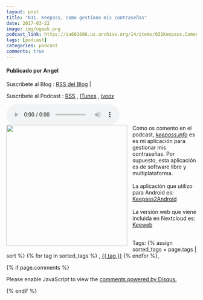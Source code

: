 ```yaml
---
layout: post
title: "031. Keepass, como gestiono mis contraseñas"
date: 2017-03-22
image: img/ugeek.png
podcast_link: https://ia601606.us.archive.org/14/items/031Keepass.ComoGestionoMisContrasenas/%23031%20Keepass.%20Como%20gestiono%20mis%20contrase%C3%B1as.mp3
tags: [podcast]
categories: podcast
comments: true
---
```

#### Publicado por Angel

Suscribete al Blog :  [RSS del Blog](http://feeds.feedburner.com/uGeekBlog) |

Suscribete al Podcast :  [RSS](http://feeds.feedburner.com/ugeek) , [ITunes](https://itunes.apple.com/us/podcast/ugeek/id1201421866?mt=2) , [ivoox](https://www.ivoox.com/podcast-ugeek_sq_f1383493_1.html)

<audio controls>
  <source src="https://ia601606.us.archive.org/14/items/031Keepass.ComoGestionoMisContrasenas/%23031%20Keepass.%20Como%20gestiono%20mis%20contrase%C3%B1as.mp3" type="audio/mpeg">
Your browser does not support the audio element.
</audio>
<!-- ---------------------------------------------------Pon aquí el audio-------------------------------------------------------- -->


<div class="separator" style="clear: both; text-align: center;"><a href="https://1.bp.blogspot.com/-JdKAonuPGe8/WNKLB-y_ugI/AAAAAAAAA30/cFPLlxjlSTwxQ6r8hrO7G7dyS3OlSZD9wCLcB/s1600/pivpn_logo.png" imageanchor="1" style="clear: left; float: left; margin-bottom: 1em; margin-right: 1em;"><img border="0" height="320" src="https://1.bp.blogspot.com/-JdKAonuPGe8/WNKLB-y_ugI/AAAAAAAAA30/cFPLlxjlSTwxQ6r8hrO7G7dyS3OlSZD9wCLcB/s320/pivpn_logo.png" width="320" /></a></div>Como os comento en el podcast,  <a href="http://keepass.info/"><cite class="_Rm">keepass.info</cite></a> es es mi aplicación para gestionar mis contraseñas. Por supuesto, esta aplicación es de software libre y multiplataforma.<br /><br />La aplicación que utilizo para Android es: <a href="https://keepass2android.codeplex.com/">Keepass2Android</a><br /><br />La versión web que viene incluida en Nextcloud es: <a href="https://keeweb.info/">Keeweb</a><br /><cite class="_Rm"><br /></cite>



<!-- TAGS Y COMENTARIOS -->

Tags: {% assign sorted_tags = page.tags | sort %} {% for tag in sorted_tags %} , <span class="tag"><a href="/search#{{ tag }}">{{ tag }}</a></span> {% endfor %},



{% if page.comments %}
<div id="disqus_thread"></div>
<script>

/**
*  RECOMMENDED CONFIGURATION VARIABLES: EDIT AND UNCOMMENT THE SECTION BELOW TO INSERT DYNAMIC VALUES FROM YOUR PLATFORM OR CMS.
*  LEARN WHY DEFINING THESE VARIABLES IS IMPORTANT: https://disqus.com/admin/universalcode/#configuration-variables*/
/*
var disqus_config = function () {
this.page.url = PAGE_URL;  // Replace PAGE_URL with your page's canonical URL variable
this.page.identifier = PAGE_IDENTIFIER; // Replace PAGE_IDENTIFIER with your page's unique identifier variable
};
*/
(function() { // DON'T EDIT BELOW THIS LINE
var d = document, s = d.createElement('script');
s.src = 'https://https-angelbcn-github-io-ugeek.disqus.com/embed.js';
s.setAttribute('data-timestamp', +new Date());
(d.head || d.body).appendChild(s);
})();
</script>
<noscript>Please enable JavaScript to view the <a href="https://disqus.com/?ref_noscript">comments powered by Disqus.</a></noscript>


{% endif %}

